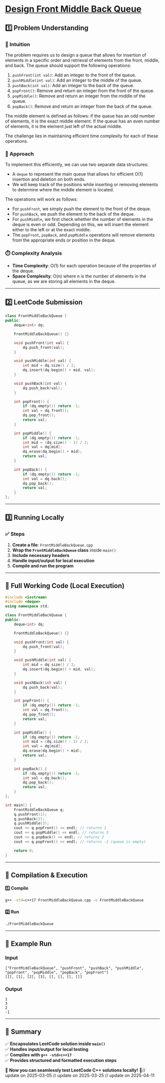 # **[Design Front Middle Back Queue](https://leetcode.com/problems/design-front-middle-back-queue/description/)**  

## **1️⃣ Problem Understanding**  
### **📌 Intuition**  
The problem requires us to design a queue that allows for insertion of elements in a specific order and retrieval of elements from the front, middle, and back. The queue should support the following operations:  
1. `pushFront(int val)`: Add an integer to the front of the queue.
2. `pushMiddle(int val)`: Add an integer to the middle of the queue.
3. `pushBack(int val)`: Add an integer to the back of the queue.
4. `popFront()`: Remove and return an integer from the front of the queue.
5. `popMiddle()`: Remove and return an integer from the middle of the queue.
6. `popBack()`: Remove and return an integer from the back of the queue.

The middle element is defined as follows: if the queue has an odd number of elements, it is the exact middle element. If the queue has an even number of elements, it is the element just left of the actual middle.

The challenge lies in maintaining efficient time complexity for each of these operations.

### **🚀 Approach**  
To implement this efficiently, we can use two separate data structures:
- A `deque` to represent the main queue that allows for efficient O(1) insertion and deletion on both ends.
- We will keep track of the positions while inserting or removing elements to determine where the middle element is located.

The operations will work as follows:
- For `pushFront`, we simply push the element to the front of the deque.
- For `pushBack`, we push the element to the back of the deque.
- For `pushMiddle`, we first check whether the number of elements in the deque is even or odd. Depending on this, we will insert the element either to the left or at the exact middle.
- The `popFront`, `popBack`, and `popMiddle` operations will remove elements from the appropriate ends or position in the deque.

### **⏱️ Complexity Analysis**  
- **Time Complexity**: O(1) for each operation because of the properties of the deque.
- **Space Complexity**: O(n) where n is the number of elements in the queue, as we are storing all elements in the deque.

---  

## **2️⃣ LeetCode Submission**  
```cpp
class FrontMiddleBackQueue {
public:
    deque<int> dq;

    FrontMiddleBackQueue() {}

    void pushFront(int val) {
        dq.push_front(val);
    }

    void pushMiddle(int val) {
        int mid = dq.size() / 2;
        dq.insert(dq.begin() + mid, val);
    }

    void pushBack(int val) {
        dq.push_back(val);
    }

    int popFront() {
        if (dq.empty()) return -1;
        int val = dq.front();
        dq.pop_front();
        return val;
    }

    int popMiddle() {
        if (dq.empty()) return -1;
        int mid = (dq.size() - 1) / 2;
        int val = dq[mid];
        dq.erase(dq.begin() + mid);
        return val;
    }

    int popBack() {
        if (dq.empty()) return -1;
        int val = dq.back();
        dq.pop_back();
        return val;
    }
};
```

---  

## **3️⃣ Running Locally**  
### **✅ Steps**  
1. **Create a file**: `FrontMiddleBackQueue.cpp`  
2. **Wrap the `FrontMiddleBackQueue` class** inside `main()`  
3. **Include necessary headers**  
4. **Handle input/output for local execution**  
5. **Compile and run the program**  

---  

## **📝 Full Working Code (Local Execution)**  
```cpp
#include <iostream>
#include <deque>
using namespace std;

class FrontMiddleBackQueue {
public:
    deque<int> dq;

    FrontMiddleBackQueue() {}

    void pushFront(int val) {
        dq.push_front(val);
    }

    void pushMiddle(int val) {
        int mid = dq.size() / 2;
        dq.insert(dq.begin() + mid, val);
    }

    void pushBack(int val) {
        dq.push_back(val);
    }

    int popFront() {
        if (dq.empty()) return -1;
        int val = dq.front();
        dq.pop_front();
        return val;
    }

    int popMiddle() {
        if (dq.empty()) return -1;
        int mid = (dq.size() - 1) / 2;
        int val = dq[mid];
        dq.erase(dq.begin() + mid);
        return val;
    }

    int popBack() {
        if (dq.empty()) return -1;
        int val = dq.back();
        dq.pop_back();
        return val;
    }
};

int main() {
    FrontMiddleBackQueue q;
    q.pushFront(1);
    q.pushBack(2);
    q.pushMiddle(3);
    cout << q.popFront() << endl; // returns 1
    cout << q.popMiddle() << endl; // returns 3
    cout << q.popBack() << endl; // returns 2
    cout << q.popFront() << endl; // returns -1 (queue is empty)

    return 0;
}
```  

---  

## **🔧 Compilation & Execution**  
#### **1️⃣ Compile**  
```bash
g++ -std=c++17 FrontMiddleBackQueue.cpp -o FrontMiddleBackQueue
```  

#### **2️⃣ Run**  
```bash
./FrontMiddleBackQueue
```  

---  

## **🎯 Example Run**  
### **Input**  
```
["FrontMiddleBackQueue", "pushFront", "pushBack", "pushMiddle", "popFront", "popMiddle", "popBack", "popFront"]
[[], [1], [2], [3], [], [], [], []]
```  
### **Output**  
```
1
3
2
-1
```  

---  

## **📌 Summary**  
✅ **Encapsulates LeetCode solution inside `main()`**  
✅ **Handles input/output for local testing**  
✅ **Compiles with `g++ -std=c++17`**  
✅ **Provides structured and formatted execution steps**  

🚀 **Now you can seamlessly test LeetCode C++ solutions locally!** 🚀// update on 2025-03-05
// update on 2025-03-25
// update on 2025-04-11
